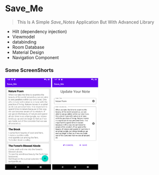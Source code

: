 <!-- heading -->
# Save_Me


<!-- Blockquote -->
<!-- Strong -->
>  This Is A Simple _Save_Notes_ Application But With Advanced Library

<!------------
-->


<!--ul-->
* Hilt (dependency injection)
* Viewmodel
* databinding
* Room Database
* Material Design
* Navigation Component


### Some ScreenShorts
<img src ="/sample_images/img1.png" width="150" height="300">
<img src ="/sample_images/img2.png" width="150" height="300">











